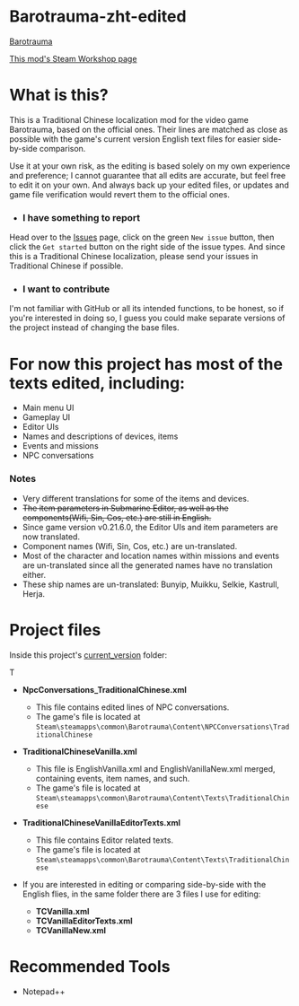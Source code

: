 # Barotrauma-zht-edited
[Barotrauma](https://store.steampowered.com/app/602960/Barotrauma/)

[This mod's Steam Workshop page](https://steamcommunity.com/sharedfiles/filedetails/?id=2804180128)

# What is this?
This is a Traditional Chinese localization mod for the video game Barotrauma, based on the official ones. Their lines are matched as close as possible with the game's current version English text files for easier side-by-side comparison.

Use it at your own risk, as the editing is based solely on my own experience and preference; I cannot guarantee that all edits are accurate, but feel free to edit it on your own. And always back up your edited files, or updates and game file verification would revert them to the official ones.

- ### I have something to report
Head over to the [Issues](https://github.com/nokau/Barotrauma.zht.edited.mod/issues) page, click on the green `New issue` button, then click the `Get started` button on the right side of the issue types. And since this is a Traditional Chinese localization, please send your issues in Traditional Chinese if possible.

- ### I want to contribute
I'm not familiar with GitHub or all its intended functions, to be honest, so if you're interested in doing so, I guess you could make separate versions of the project instead of changing the base files.

# For now this project has most of the texts edited, including:
- Main menu UI
- Gameplay UI
- Editor UIs
- Names and descriptions of devices, items
- Events and missions
- NPC conversations

### Notes
- Very different translations for some of the items and devices.
-	~~The item parameters in Submarine Editor, as well as the components(Wifi, Sin, Cos, etc.) are still in English.~~
- Since game version v0.21.6.0, the Editor UIs and item parameters are now translated.
- Component names (Wifi, Sin, Cos, etc.) are un-translated.
- Most of the character and location names within missions and events are un-translated since all the generated names have no translation either.
- These ship names are un-translated: Bunyip, Muikku, Selkie, Kastrull, Herja.

# Project files
Inside this project's [current_version](./current_version) folder:

T

- **NpcConversations_TraditionalChinese.xml**
  - This file contains edited lines of NPC conversations.
  - The game's file is located at `Steam\steamapps\common\Barotrauma\Content\NPCConversations\TraditionalChinese`

- **TraditionalChineseVanilla.xml**
  - This file is EnglishVanilla.xml and EnglishVanillaNew.xml merged, containing events, item names, and such.
  - The game's file is located at `Steam\steamapps\common\Barotrauma\Content\Texts\TraditionalChinese`
- **TraditionalChineseVanillaEditorTexts.xml**
  - This file contains Editor related texts.
  - The game's file is located at `Steam\steamapps\common\Barotrauma\Content\Texts\TraditionalChinese`
- If you are interested in editing or comparing side-by-side with the English flies, in the same folder there are 3 files I use for editing:
  - **TCVanilla.xml**
  - **TCVanillaEditorTexts.xml**
  - **TCVanillaNew.xml**

# Recommended Tools
- Notepad++
